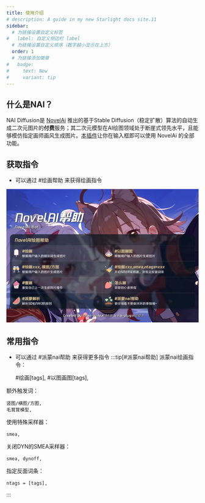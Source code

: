 ```yaml
---
title: 使用介绍
# description: A guide in my new Starlight docs site.11
sidebar:
  # 为链接设置自定义标签
#   label: 自定义侧边栏 label
  # 为链接设置自定义顺序（数字越小显示在上方）
  order: 1
  # 为链接添加徽章
#   badge:
#     text: New
#     variant: tip
---
```

## 什么是NAI？

NAI Diffusion是 [NovelAi](https://novelai.net/image) 推出的基于Stable Diffusion（稳定扩散）算法的自动生成二次元图片的**付费**服务；其二次元模型在AI绘图领域处于断崖式领先水平，且能够模仿指定画师画风生成图片。[本插件](https://github.com/misaka20002/nai-plugin)让你在输入框即可以使用 NovelAi 的全部功能。

## 获取指令
- 可以通过 #绘画帮助 来获得绘画指令

![paintHelp](../../../assets/novelAiHelp.jpg)

## 常用指令

- 可以通过 #派蒙nai帮助 来获得更多指令
:::tip[#派蒙nai帮助]
派蒙nai绘画指令：

    #绘画[tags],
    #以图画图[tags],

 额外触发词：

    竖图/横图/方图,
    毛茸茸模型,

 使用特殊采样器：

    smea, 

 关闭DYN的SMEA采样器：

    smea, dynoff,

 指定反面词条：

    ntags = [tags],
 :::
 
